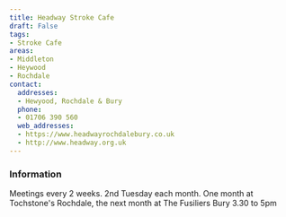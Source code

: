 ```yaml
---
title: Headway Stroke Cafe
draft: False
tags:
- Stroke Cafe
areas:
- Middleton
- Heywood
- Rochdale
contact:
  addresses:
  - Hewyood, Rochdale & Bury
  phone:
  - 01706 390 560
  web_addresses:
  - https://www.headwayrochdalebury.co.uk
  - http://www.headway.org.uk
---
```


### Information
Meetings every 2 weeks.
2nd Tuesday each month.
One month at Tochstone's Rochdale, the next month at
The Fusiliers Bury 3.30 to 5pm
